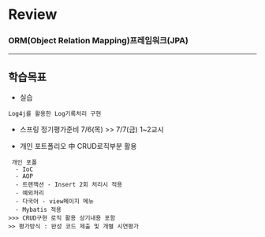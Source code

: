 # Review

### ORM(Object Relation Mapping)프레임워크(JPA)



-----------------------------------------------------

## 학습목표
- 실습
```
Log4j를 활용한 Log기록처리 구현
```

- 스프링 정기평가준비 7/6(목) >> 7/7(금) 1~2교시

- 개인 포트폴리오 中 CRUD로직부분 활용
```
 개인 포폴
  - IoC
  - AOP
  - 트랜잭션 - Insert 2회 처리시 적용
  - 예외처리
  - 다국어 - view페이지 메뉴
  - Mybatis 적용
>>> CRUD구현 로직 활용 상기내용 포함
>> 평가방식 : 완성 코드 제출 및 개별 시연평가
```
